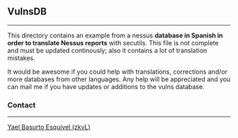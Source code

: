 ## VulnsDB
---
This directory contains an example from a nessus **database in Spanish in order to translate Nessus reports** with secutils. This file is not complete and must be updated continously; also it contains a lot of translation mistakes.

It would be awesome if you could help with translations, corrections and/or more databases from other languages. Any help will be appreciated and you can mail me if you have updates or additions to the vulns database.

### Contact
---
[Yael Basurto Esquivel (zkvL)](mailto:zkvL7@protonmail.com)
